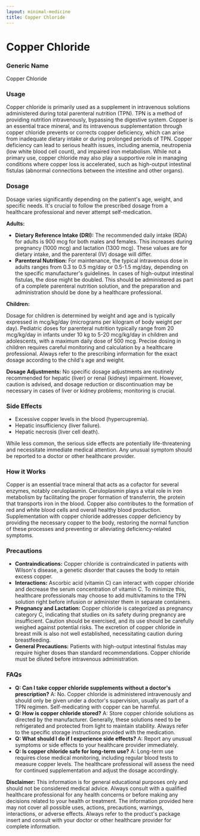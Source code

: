```yaml
---
layout: minimal-medicine
title: Copper Chloride
---
```


# Copper Chloride
### Generic Name
Copper Chloride

### Usage

Copper chloride is primarily used as a supplement in intravenous solutions administered during total parenteral nutrition (TPN).  TPN is a method of providing nutrition intravenously, bypassing the digestive system.  Copper is an essential trace mineral, and its intravenous supplementation through copper chloride prevents or corrects copper deficiency, which can arise from inadequate dietary intake or during prolonged periods of TPN.  Copper deficiency can lead to serious health issues, including anemia, neutropenia (low white blood cell count), and impaired iron metabolism.  While not a primary use, copper chloride may also play a supportive role in managing conditions where copper loss is accelerated, such as high-output intestinal fistulas (abnormal connections between the intestine and other organs).

### Dosage

Dosage varies significantly depending on the patient's age, weight, and specific needs.  It's crucial to follow the prescribed dosage from a healthcare professional and never attempt self-medication.

**Adults:**

* **Dietary Reference Intake (DRI):** The recommended daily intake (RDA) for adults is 900 mcg for both males and females. This increases during pregnancy (1000 mcg) and lactation (1300 mcg).  These values are for dietary intake, and the parenteral (IV) dosage will differ.
* **Parenteral Nutrition:** For maintenance, the typical intravenous dose in adults ranges from 0.3 to 0.5 mg/day or 0.5-1.5 mg/day, depending on the specific manufacturer's guidelines. In cases of high-output intestinal fistulas, the dose might be doubled.  This should be administered as part of a complete parenteral nutrition solution, and the preparation and administration should be done by a healthcare professional.

**Children:**

Dosage for children is determined by weight and age and is typically expressed in mcg/kg/day (micrograms per kilogram of body weight per day).  Pediatric doses for parenteral nutrition typically range from 20 mcg/kg/day in infants under 10 kg to 5-20 mcg/kg/day in children and adolescents, with a maximum daily dose of 500 mcg. Precise dosing in children requires careful monitoring and calculation by a healthcare professional. Always refer to the prescribing information for the exact dosage according to the child's age and weight.

**Dosage Adjustments:**  No specific dosage adjustments are routinely recommended for hepatic (liver) or renal (kidney) impairment. However, caution is advised, and dosage reduction or discontinuation may be necessary in cases of liver or kidney problems; monitoring is crucial.


### Side Effects

* Excessive copper levels in the blood (hypercupremia).
* Hepatic insufficiency (liver failure).
* Hepatic necrosis (liver cell death).

While less common, the serious side effects are potentially life-threatening and necessitate immediate medical attention. Any unusual symptom should be reported to a doctor or other healthcare provider.


### How it Works

Copper is an essential trace mineral that acts as a cofactor for several enzymes, notably ceruloplasmin. Ceruloplasmin plays a vital role in iron metabolism by facilitating the proper formation of transferrin, the protein that transports iron in the blood.  Copper also contributes to the formation of red and white blood cells and overall healthy blood production.  Supplementation with copper chloride addresses copper deficiency by providing the necessary copper to the body, restoring the normal function of these processes and preventing or alleviating deficiency-related symptoms.

### Precautions

* **Contraindications:** Copper chloride is contraindicated in patients with Wilson's disease, a genetic disorder that causes the body to retain excess copper.
* **Interactions:**  Ascorbic acid (vitamin C) can interact with copper chloride and decrease the serum concentration of vitamin C. To minimize this, healthcare professionals may choose to add multivitamins to the TPN solution right before infusion or administer them in separate containers.
* **Pregnancy and Lactation:** Copper chloride is categorized as pregnancy category C, indicating that studies on its safety during pregnancy are insufficient. Caution should be exercised, and its use should be carefully weighed against potential risks. The excretion of copper chloride in breast milk is also not well established, necessitating caution during breastfeeding.
* **General Precautions:** Patients with high-output intestinal fistulas may require higher doses than standard recommendations. Copper chloride must be diluted before intravenous administration.

### FAQs

* **Q: Can I take copper chloride supplements without a doctor's prescription?**  A: No. Copper chloride is administered intravenously and should only be given under a doctor's supervision, usually as part of a TPN regimen.  Self-medicating with copper can be harmful.
* **Q: How is copper chloride stored?** A: Store copper chloride solutions as directed by the manufacturer.  Generally, these solutions need to be refrigerated and protected from light to maintain stability.  Always refer to the specific storage instructions provided with the medication.
* **Q: What should I do if I experience side effects?** A: Report any unusual symptoms or side effects to your healthcare provider immediately.
* **Q: Is copper chloride safe for long-term use?** A: Long-term use requires close medical monitoring, including regular blood tests to measure copper levels.  The healthcare professional will assess the need for continued supplementation and adjust the dosage accordingly.

**Disclaimer:** This information is for general educational purposes only and should not be considered medical advice.  Always consult with a qualified healthcare professional for any health concerns or before making any decisions related to your health or treatment.  The information provided here may not cover all possible uses, actions, precautions, warnings, interactions, or adverse effects.  Always refer to the product's package insert and consult with your doctor or other healthcare provider for complete information.
